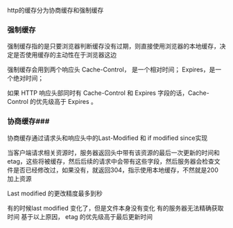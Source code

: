 http的缓存分为协商缓存和强制缓存

### 强制缓存 ###
强制缓存指的是只要浏览器判断缓存没有过期，则直接使用浏览器的本地缓存，决定是否使用缓存的主动性在于浏览器这边

强制缓存会用到两个响应头
Cache-Control， 是一个相对时间；
Expires，是一个绝对时间；

如果 HTTP 响应头部同时有 Cache-Control 和 Expires 字段的话，Cache-Control 的优先级高于 Expires 。

### 协商缓存###

协商缓存通过请求头和响应头中的Last-Modified 和 if modified since实现

当客户端请求相关资源时，服务器返回头中带有该资源的最后一次更新的时间和etag，这些将被缓存，然后后续的请求中会带有这些字段，然后服务器会检查文件是否已经修改过，如果没有，就返回304，指示使用本地缓存，不然就是200 加上资源

Last modified 的更改精度最多到秒

有的时候last modified 变化了，但是文件本身没有变化
有的服务器无法精确获取时间
基于以上原因， etag 的优先级高于最后更新时间